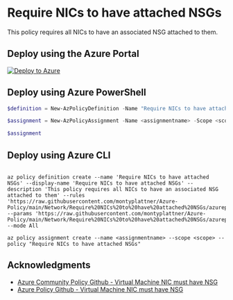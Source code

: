 # Require NICs to have attached NSGs

This policy requires all NICs to have an associated NSG attached to them.

## Deploy using the Azure Portal

[![Deploy to Azure](http://azuredeploy.net/deploybutton.png)](https://portal.azure.com/#blade/Microsoft_Azure_Policy/CreatePolicyDefinitionBlade/uri/https%3A%2F%2Fraw.githubusercontent.com%2Fmontyplattner%2FAzure-Policy%2Fmain%2FNetwork%2FRequire%2520NICs%2520to%2520have%2520attached%2520NSGs%2Fazurepolicy.json)

## Deploy using Azure PowerShell

````powershell
$definition = New-AzPolicyDefinition -Name "Require NICs to have attached NSGs" -DisplayName "Require NICs to have attached NSGs" -description "This policy requires all NICs to have an associated NSG attached to them" -Policy 'https://raw.githubusercontent.com/montyplattner/Azure-Policy/main/Network/Require%20NICs%20to%20have%20attached%20NSGs/azurepolicy.rules.json' -Parameter 'https://raw.githubusercontent.com/montyplattner/Azure-Policy/main/Network/Require%20NICs%20to%20have%20attached%20NSGs/azurepolicy.parameters.json' -Mode All

$assignment = New-AzPolicyAssignment -Name <assignmentname> -Scope <scope>  -PolicyDefinition $definition

$assignment 
````



## Deploy using Azure CLI

````cli

az policy definition create --name 'Require NICs to have attached NSGs' --display-name 'Require NICs to have attached NSGs' --description 'This policy requires all NICs to have an associated NSG attached to them' --rules 'https://raw.githubusercontent.com/montyplattner/Azure-Policy/main/Network/Require%20NICs%20to%20have%20attached%20NSGs/azurepolicy.rules.json' --params 'https://raw.githubusercontent.com/montyplattner/Azure-Policy/main/Network/Require%20NICs%20to%20have%20attached%20NSGs/azurepolicy.parameters.json' --mode All

az policy assignment create --name <assignmentname> --scope <scope> --policy "Require NICs to have attached NSGs" 

````

## Acknowledgments
* [Azure Community Policy Github - Virtual Machine NIC must have NSG](https://github.com/Azure/Community-Policy/tree/master/Policies/Network/Virtual%20Machine%20NIC%20must%20have%20NSG)
* [Azure Policy Github - Virtual Machine NIC must have NSG](https://github.com/Azure/azure-policy/tree/master/samples/Network/enforce-nsg-on-nic)